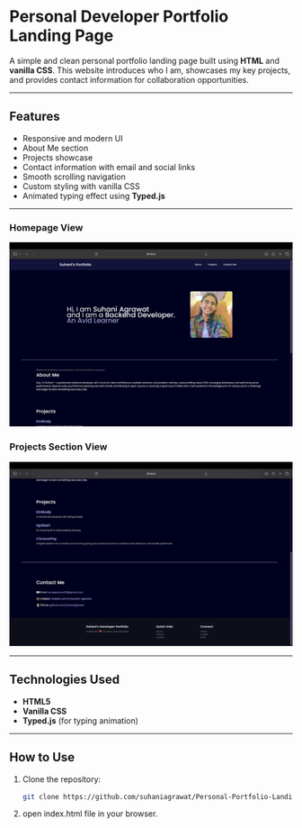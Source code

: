 # Personal Developer Portfolio Landing Page

A simple and clean personal portfolio landing page built using **HTML** and **vanilla CSS**. This website introduces who I am, showcases my key projects, and provides contact information for collaboration opportunities.

---

## Features

- Responsive and modern UI  
- About Me section  
- Projects showcase  
- Contact information with email and social links  
- Smooth scrolling navigation  
- Custom styling with vanilla CSS  
- Animated typing effect using **Typed.js**

---

### Homepage View

![Homepage Screenshot](screenshot.png)

### Projects Section View

![Projects Screenshot](screenshot2.png)




---

## Technologies Used

- **HTML5**
- **Vanilla CSS**
- **Typed.js** (for typing animation)

---



## How to Use

1. Clone the repository:
   ```bash
   git clone https://github.com/suhaniagrawat/Personal-Portfolio-Landing-Page.git


2. open index.html file in your browser.
